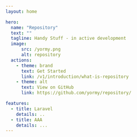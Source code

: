 ```yaml
---
layout: home

hero:
  name: "Repository"
  text: ""
  tagline: Handy Stuff - in active development
  image:
      src: /yormy.png
      alt: repository
  actions:
    - theme: brand
      text: Get Started
      link: /v1/introduction/what-is-repository
    - theme: alt
      text: View on GitHub
      link: https://github.com/yormy/repository/

features:
  - title: Laravel
    details: ..
  - title: AAA
    details: ...
---
```


